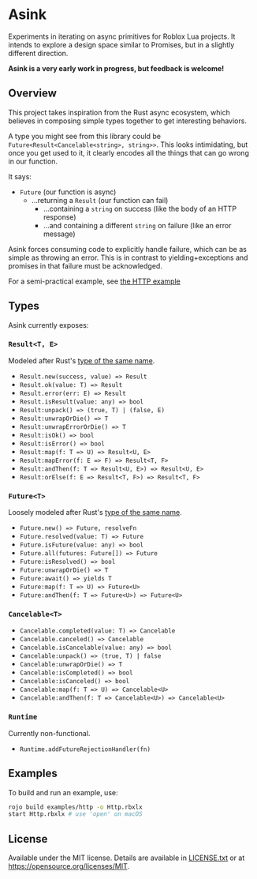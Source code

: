 # Asink
Experiments in iterating on async primitives for Roblox Lua projects. It intends to explore a design space similar to Promises, but in a slightly different direction.

**Asink is a very early work in progress, but feedback is welcome!**

## Overview
This project takes inspiration from the Rust async ecosystem, which believes in composing simple types together to get interesting behaviors.

A type you might see from this library could be `Future<Result<Cancelable<string>, string>>`. This looks intimidating, but once you get used to it, it clearly encodes all the things that can go wrong in our function.

It says:

* `Future` (our function is async)
	* ...returning a `Result` (our function can fail)
		* ...containing a `string` on success (like the body of an HTTP response)
		* ...and containing a different `string` on failure (like an error message)

Asink forces consuming code to explicitly handle failure, which can be as simple as throwing an error. This is in contrast to yielding+exceptions and promises in that failure must be acknowledged.

For a semi-practical example, see [the HTTP example](examples/http)

## Types
Asink currently exposes:

### `Result<T, E>`
Modeled after Rust's [type of the same name](https://doc.rust-lang.org/stable/std/result/enum.Result.html).

* `Result.new(success, value) => Result`
* `Result.ok(value: T) => Result`
* `Result.error(err: E) => Result`
* `Result.isResult(value: any) => bool`
* `Result:unpack() => (true, T) | (false, E)`
* `Result:unwrapOrDie() => T`
* `Result:unwrapErrorOrDie() => T`
* `Result:isOk() => bool`
* `Result:isError() => bool`
* `Result:map(f: T => U) => Result<U, E>`
* `Result:mapError(f: E => F) => Result<T, F>`
* `Result:andThen(f: T => Result<U, E>) => Result<U, E>`
* `Result:orElse(f: E => Result<T, F>) => Result<T, F>`

### `Future<T>`
Loosely modeled after Rust's [type of the same name](https://doc.rust-lang.org/stable/std/future/trait.Future.html).

* `Future.new() => Future, resolveFn`
* `Future.resolved(value: T) => Future`
* `Future.isFuture(value: any) => bool`
* `Future.all(futures: Future[]) => Future`
* `Future:isResolved() => bool`
* `Future:unwrapOrDie() => T`
* `Future:await() => yields T`
* `Future:map(f: T => U) => Future<U>`
* `Future:andThen(f: T => Future<U>) => Future<U>`

### `Cancelable<T>`

* `Cancelable.completed(value: T) => Cancelable`
* `Cancelable.canceled() => Cancelable`
* `Cancelable.isCancelable(value: any) => bool`
* `Cancelable:unpack() => (true, T) | false`
* `Cancelable:unwrapOrDie() => T`
* `Cancelable:isCompleted() => bool`
* `Cancelable:isCanceled() => bool`
* `Cancelable:map(f: T => U) => Cancelable<U>`
* `Cancelable:andThen(f: T => Cancelable<U>) => Cancelable<U>`

### `Runtime`
Currently non-functional.

* `Runtime.addFutureRejectionHandler(fn)`

## Examples
To build and run an example, use:

```bash
rojo build examples/http -o Http.rbxlx
start Http.rbxlx # use 'open' on macOS
```

## License
Available under the MIT license. Details are available in [LICENSE.txt](LICENSE.txt) or at <https://opensource.org/licenses/MIT>.
